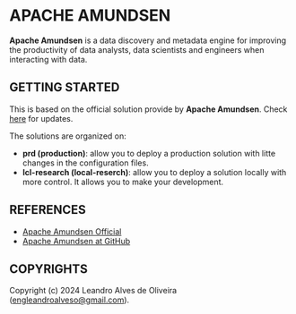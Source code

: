 # APACHE AMUNDSEN

**Apache Amundsen** is a data discovery and metadata engine for improving the productivity of data analysts, data scientists and engineers when interacting with data.

## GETTING STARTED

This is based on the official solution provide by **Apache Amundsen**. Check [here](https://github.com/amundsen-io) for updates.

The solutions are organized on:
- **prd (production)**: allow you to deploy a production solution with litte changes in the configuration files.
- **lcl-research (local-reserch)**: allow you to deploy a solution locally with more control. It allows you to make your development.

## REFERENCES
- [Apache Amundsen Official](https://www.amundsen.io/)
- [Apache Amundsen at GitHub](https://github.com/amundsen-io)

## COPYRIGHTS
Copyright (c) 2024 Leandro Alves de Oliveira (engleandroalveso@gmail.com).